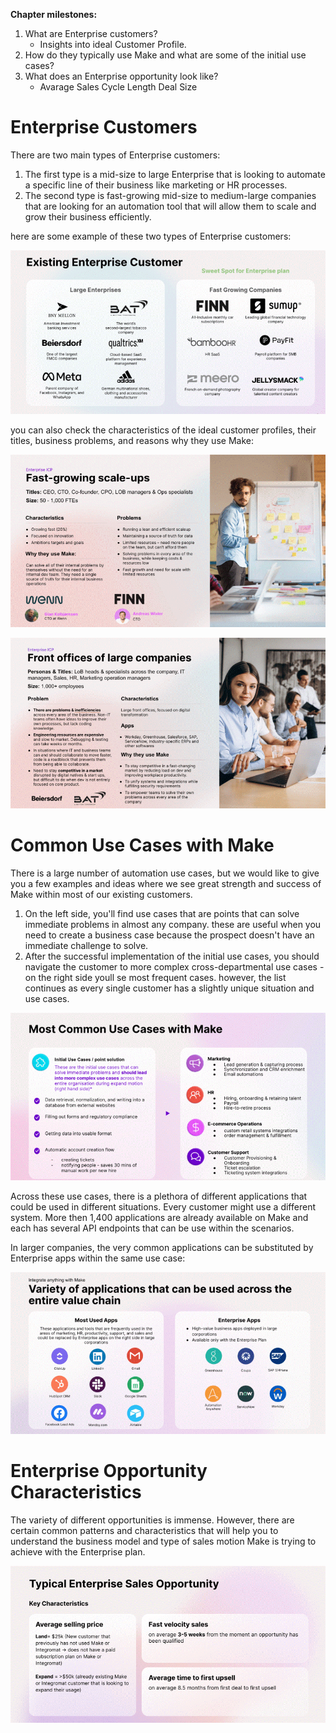 __Chapter milestones:__

1. What are Enterprise customers?
   - Insights into ideal Customer Profile.
2. How do they typically use Make and what are some of the initial use cases?
3. What does an Enterprise opportunity look like?
   - Avarage Sales Cycle Length Deal Size

# Enterprise Customers

There are two main types of Enterprise customers:
  1. The first type is a mid-size to large Enterprise that is looking to automate a specific line of their business like marketing or HR processes.
  2. The second type is fast-growing mid-size to medium-large companies that are looking for an automation tool that will allow them to scale and grow their business efficiently.

here are some example of these two types of Enterprise customers:

![Existing Enterprise Customers](/pic/existing_enterprise_customer.gif)

you can also check the characteristics of the ideal customer profiles, their titles, business problems, and reasons why they use Make:

![Fast Growing Scale UPS](/pic/fast_growing_scale-ups.gif)

![Front office of large companies](/pic/front_offices_of_large_companies.gif)

# Common Use Cases with Make

There is a large number of automation use cases, but we would like to give you a few examples and ideas where we see great strength and success of Make within most of our existing customers.

   1. On the left side, you'll find use cases that are points that can solve immediate problems in almost any company. these are useful when you need to create a business case because the prospect doesn't have an immediate challenge to solve.
   2. After the successful implementation of the initial use cases, you should navigate the customer to more complex cross-departmental use cases - on the right side youll se most frequent cases. however, the list continues as every single customer has a slightly unique situation and use cases.

![Most Common Use Cases with Make](/pic/most_common_use_cases_with_make.gif)

Across these use cases, there is a plethora of different applications that could be used in different situations. Every customer might use a different system. More then 1,400 applications are already available on Make and each has several API endpoints that can be use within the scenarios.

In larger companies, the very common applications can be substituted by Enterprise apps within the same use case:

![Variety of applications that can be used across the entire value chain.](/pic/variety_of_applications_that_can_be_used.gif)

# Enterprise Opportunity Characteristics

The variety of different opportunities is immense. However, there are certain common patterns and characteristics that will help you to understand the business model and type of sales motion Make is trying to achieve with the Enterprise plan.


![Typical Enterprise Sales Opportunity](/pic/typical_enterprise_sales_opportunity.gif)

